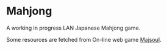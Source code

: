 # Mahjong

A working in progress LAN Japanese Mahjong game.

Some resources are fetched from On-line web game [Majsoul](http://www.majsoul.com/0/).